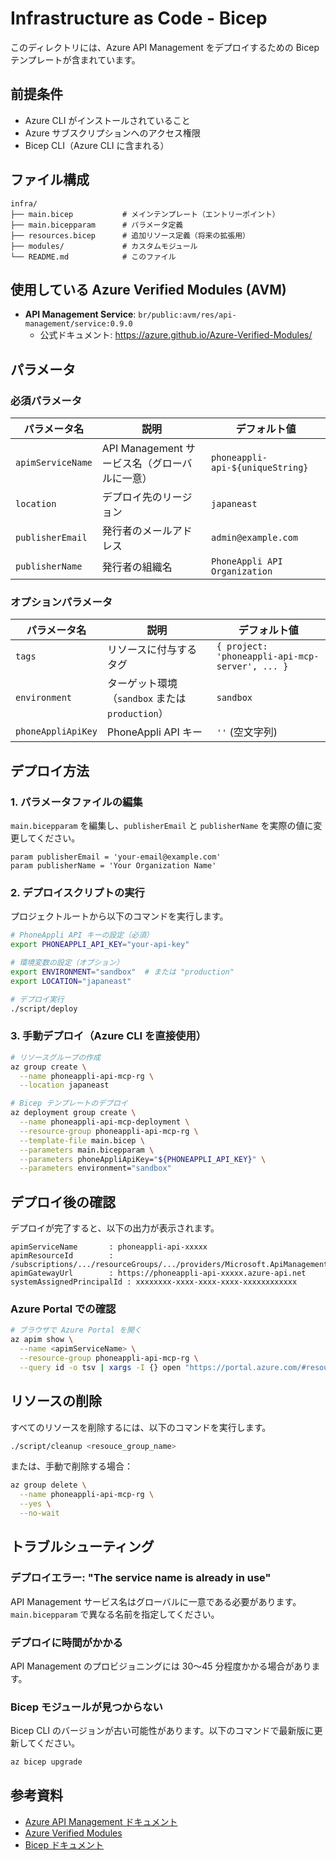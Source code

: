 # Infrastructure as Code - Bicep

このディレクトリには、Azure API Management をデプロイするための Bicep テンプレートが含まれています。

## 前提条件

- Azure CLI がインストールされていること
- Azure サブスクリプションへのアクセス権限
- Bicep CLI（Azure CLI に含まれる）

## ファイル構成

```
infra/
├── main.bicep           # メインテンプレート（エントリーポイント）
├── main.bicepparam      # パラメータ定義
├── resources.bicep      # 追加リソース定義（将来の拡張用）
├── modules/             # カスタムモジュール
└── README.md            # このファイル
```

## 使用している Azure Verified Modules (AVM)

- **API Management Service**: `br/public:avm/res/api-management/service:0.9.0`
  - 公式ドキュメント: https://azure.github.io/Azure-Verified-Modules/

## パラメータ

### 必須パラメータ

| パラメータ名 | 説明 | デフォルト値 |
|------------|------|------------|
| `apimServiceName` | API Management サービス名（グローバルに一意） | `phoneappli-api-${uniqueString}` |
| `location` | デプロイ先のリージョン | `japaneast` |
| `publisherEmail` | 発行者のメールアドレス | `admin@example.com` |
| `publisherName` | 発行者の組織名 | `PhoneAppli API Organization` |

### オプションパラメータ

| パラメータ名 | 説明 | デフォルト値 |
|------------|------|------------|
| `tags` | リソースに付与するタグ | `{ project: 'phoneappli-api-mcp-server', ... }` |
| `environment` | ターゲット環境（`sandbox` または `production`） | `sandbox` |
| `phoneAppliApiKey` | PhoneAppli API キー | `''` (空文字列) |

## デプロイ方法

### 1. パラメータファイルの編集

`main.bicepparam` を編集し、`publisherEmail` と `publisherName` を実際の値に変更してください。

```bicep
param publisherEmail = 'your-email@example.com'
param publisherName = 'Your Organization Name'
```

### 2. デプロイスクリプトの実行

プロジェクトルートから以下のコマンドを実行します。

```bash
# PhoneAppli API キーの設定（必須）
export PHONEAPPLI_API_KEY="your-api-key"

# 環境変数の設定（オプション）
export ENVIRONMENT="sandbox"  # または "production"
export LOCATION="japaneast"

# デプロイ実行
./script/deploy
```

### 3. 手動デプロイ（Azure CLI を直接使用）

```bash
# リソースグループの作成
az group create \
  --name phoneappli-api-mcp-rg \
  --location japaneast

# Bicep テンプレートのデプロイ
az deployment group create \
  --name phoneappli-api-mcp-deployment \
  --resource-group phoneappli-api-mcp-rg \
  --template-file main.bicep \
  --parameters main.bicepparam \
  --parameters phoneAppliApiKey="${PHONEAPPLI_API_KEY}" \
  --parameters environment="sandbox"
```

## デプロイ後の確認

デプロイが完了すると、以下の出力が表示されます。

```
apimServiceName       : phoneappli-api-xxxxx
apimResourceId        : /subscriptions/.../resourceGroups/.../providers/Microsoft.ApiManagement/service/...
apimGatewayUrl        : https://phoneappli-api-xxxxx.azure-api.net
systemAssignedPrincipalId : xxxxxxxx-xxxx-xxxx-xxxx-xxxxxxxxxxxx
```

### Azure Portal での確認

```bash
# ブラウザで Azure Portal を開く
az apim show \
  --name <apimServiceName> \
  --resource-group phoneappli-api-mcp-rg \
  --query id -o tsv | xargs -I {} open "https://portal.azure.com/#resource{}"
```

## リソースの削除

すべてのリソースを削除するには、以下のコマンドを実行します。

```bash
./script/cleanup <resouce_group_name>
```

または、手動で削除する場合：

```bash
az group delete \
  --name phoneappli-api-mcp-rg \
  --yes \
  --no-wait
```

## トラブルシューティング

### デプロイエラー: "The service name is already in use"

API Management サービス名はグローバルに一意である必要があります。`main.bicepparam` で異なる名前を指定してください。

### デプロイに時間がかかる

API Management のプロビジョニングには 30〜45 分程度かかる場合があります。

### Bicep モジュールが見つからない

Bicep CLI のバージョンが古い可能性があります。以下のコマンドで最新版に更新してください。

```bash
az bicep upgrade
```

## 参考資料

- [Azure API Management ドキュメント](https://learn.microsoft.com/ja-jp/azure/api-management/)
- [Azure Verified Modules](https://azure.github.io/Azure-Verified-Modules/)
- [Bicep ドキュメント](https://learn.microsoft.com/ja-jp/azure/azure-resource-manager/bicep/)
